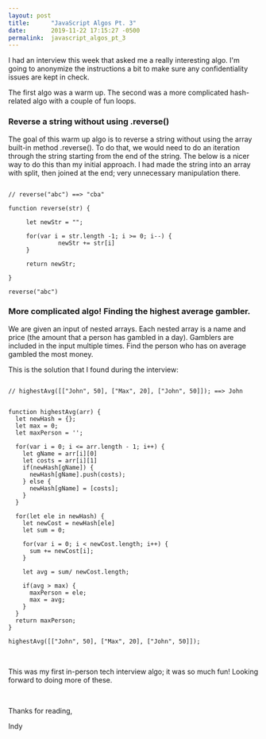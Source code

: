 ```yaml
---
layout: post
title:      "JavaScript Algos Pt. 3"
date:       2019-11-22 17:15:27 -0500
permalink:  javascript_algos_pt_3
---
```



I had an interview this week that asked me a really interesting algo. I'm going to anonymize the instructions a bit to make sure any confidentiality issues are kept in check. 

The first algo was a warm up. The second was a more complicated hash-related algo with a couple of fun loops. 


### Reverse a string without using .reverse()

The goal of this warm up algo is to reverse a string without using the array built-in method .reverse(). To do that, we would need to do an iteration through the string starting from the end of the string. The below is a nicer way to do this than my initial approach. I had made the string into an array with split, then joined at the end; very unnecessary manipulation there. 

```

// reverse("abc") ==> "cba"

function reverse(str) {

     let newStr = "";

     for(var i = str.length -1; i >= 0; i--) {
		      newStr += str[i]
     }

     return newStr;

}

reverse("abc")
```

### More complicated algo! Finding the highest average gambler. 

We are given an input of nested arrays. Each nested array is a name and price (the amount that a person has gambled in a day). Gamblers are included in the input multiple times. Find the person who has on average gambled the most money. 

This is the solution that I found during the interview: 

```

// highestAvg([["John", 50], ["Max", 20], ["John", 50]]); ==> John


function highestAvg(arr) {
  let newHash = {}; 
  let max = 0;
  let maxPerson = '';

  for(var i = 0; i <= arr.length - 1; i++) {
    let gName = arr[i][0]
    let costs = arr[i][1]
    if(newHash[gName]) {
      newHash[gName].push(costs);
    } else {
      newHash[gName] = [costs];
    }
  }

  for(let ele in newHash) {
    let newCost = newHash[ele]
    let sum = 0;

    for(var i = 0; i < newCost.length; i++) {
      sum += newCost[i];
    }
    
    let avg = sum/ newCost.length;
    
    if(avg > max) {
      maxPerson = ele;
      max = avg;
    }
  }
  return maxPerson;
}

highestAvg([["John", 50], ["Max", 20], ["John", 50]]);
```

<br>

This was my first in-person tech interview algo; it was so much fun! Looking forward to doing more of these. 

<br>

Thanks for reading,

Indy


